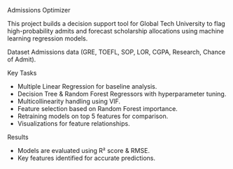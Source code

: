 
 Admissions Optimizer 

This project builds a decision support tool for Global Tech University to flag high-probability admits and forecast scholarship allocations using machine learning regression models.

 Dataset 
 Admissions data (GRE, TOEFL, SOP, LOR, CGPA, Research, Chance of Admit).

 Key Tasks 
- Multiple Linear Regression for baseline analysis.  
- Decision Tree & Random Forest Regressors with hyperparameter tuning.  
- Multicollinearity handling using VIF.  
- Feature selection based on Random Forest importance.  
- Retraining models on top 5 features for comparison.  
- Visualizations for feature relationships.


 Results 
- Models are evaluated using R² score & RMSE.  
- Key features identified for accurate predictions.

